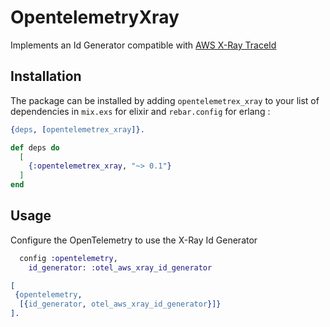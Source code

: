 # OpentelemetryXray

Implements an Id Generator compatible with [AWS X-Ray TraceId](https://docs.aws.amazon.com/xray/latest/devguide/xray-api-sendingdata.html#xray-api-traceids)

## Installation

The package can be installed by adding `opentelemetrex_xray` to your list of
dependencies in `mix.exs` for elixir and `rebar.config` for erlang :

```erlang
{deps, [opentelemetrex_xray]}.
```

```elixir
def deps do
  [
    {:opentelemetrex_xray, "~> 0.1"}
  ]
end
```

## Usage

Configure the OpenTelemetry to use the X-Ray Id Generator

```elixir
  config :opentelemetry,
    id_generator: :otel_aws_xray_id_generator
```

```erlang
[
 {opentelemetry,
  [{id_generator, otel_aws_xray_id_generator}]}
].
```
